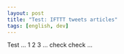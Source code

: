 ```yaml
---
layout: post
title: "Test: IFTTT tweets articles"
tags: [english, dev]
---
```

Test ... 1 2 3 ... check check ...
